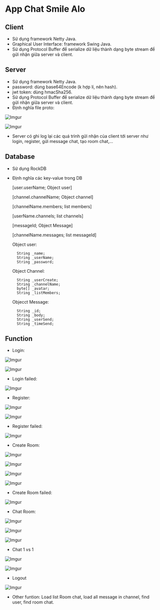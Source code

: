# App Chat Smile Alo
## Client
- Sử dụng framework Netty Java.
- Graphical User Interface: framework Swing Java.
- Sử dụng Protocol Buffer để serialize dữ liệu thành dạng byte stream để gửi nhận giữa server và client.

## Server 
- Sử dụng framework Netty Java.
- password: dùng base64Encode (k hợp lí, nên hash).
- jwt token: dùng hmacSha256.
- Sử dụng Protocol Buffer để serialize dữ liệu thành dạng byte stream để gửi nhận giữa server và client.
- Định nghĩa file proto:

![Imgur](https://i.imgur.com/e8SGHOA.png)

![Imgur](https://i.imgur.com/N2hg0ta.png)

- Server có ghi log lại các quá trình gửi nhận của client tới server như login, register, gửi message chat, tạo room chat,...

## Database
- Sử dụng RockDB
- Định nghĩa các key-value trong DB

    [user.userName; Object user]

    [channel.channelName; Object channel]

    [channelName.members; list members]

    [userName.channels; list channels]

    [messageId; Object Message]

    [channelName.messages; list messageId]

    Object user: 
    
        String _name;
        String _userName;
        String _password;
        
    Object Channel:

        String _userCreate;
        String _channelName;
        byte[] _avatar;
        String _listMembers;
    
    Objecct Message:

        String _id;
        String _body;
        String _userSend;
        String _timeSend;

## Function
- Login:

![Imgur](https://i.imgur.com/G4gQ8PY.png)

![Imgur](https://i.imgur.com/B1FNSzi.png)

- Login failed:

![Imgur](https://i.imgur.com/eQOL3Am.png)

- Register:

![Imgur](https://i.imgur.com/yXAz8lE.png)

![Imgur](https://i.imgur.com/B1FNSzi.png)

- Register failed:

![Imgur](https://i.imgur.com/DyHZkmg.png)

- Create Room:

![Imgur](https://i.imgur.com/eySbfWd.png)

![Imgur](https://i.imgur.com/TXQRRBx.png)

![Imgur](https://i.imgur.com/8m3Tvth.png)

![Imgur](https://i.imgur.com/fgSKmTT.png)

- Create Room failed:

![Imgur](https://i.imgur.com/ZuEPuyE.png)

- Chat Room:

![Imgur](https://i.imgur.com/coBFNFv.png)

![Imgur](https://i.imgur.com/Jp1kUZc.png)

![Imgur](https://i.imgur.com/s1LB9US.png)

- Chat 1 vs 1

![Imgur](https://i.imgur.com/TiIyMfm.png)

![Imgur](https://i.imgur.com/tmKlN86.png)

- Logout

![Imgur](https://i.imgur.com/bf5jti7.png)

- Other funtion: Load list Room chat, load all message in channel, find user, find room chat.
